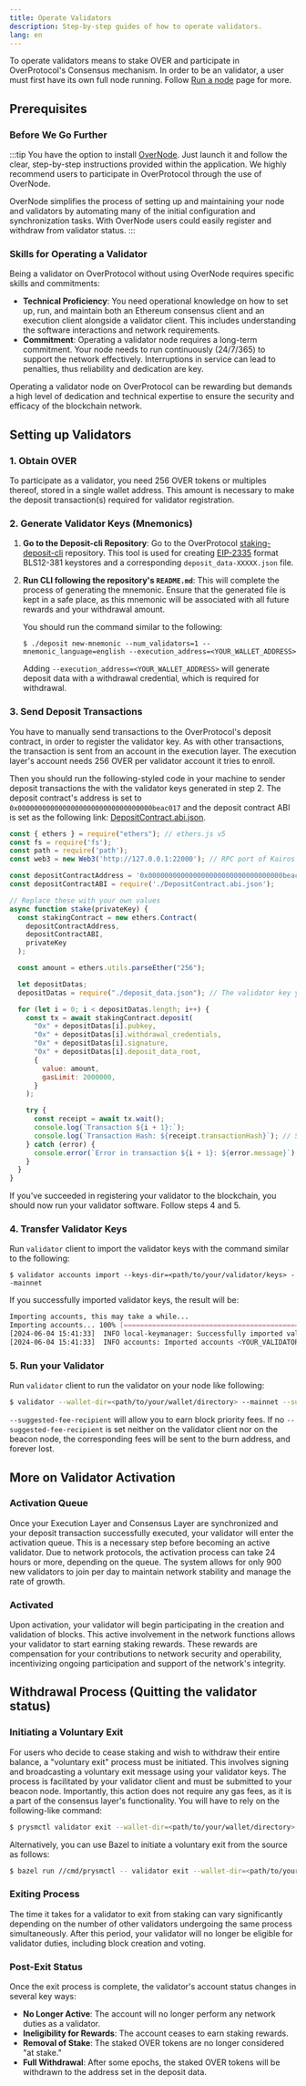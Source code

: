 ```yaml
---
title: Operate Validators
description: Step-by-step guides of how to operate validators.
lang: en
---
```


To operate validators means to stake OVER and participate in OverProtocol's Consensus mechanism. In order to be an validator, a user must first have its own full node running. Follow [Run a node](./run-a-node) page for more.

## Prerequisites

### Before We Go Further

:::tip
You have the option to install [OverNode](https://over.network/overnode). Just launch it and follow the clear, step-by-step instructions provided within the application. We highly recommend users to participate in OverProtocol through the use of OverNode.

OverNode simplifies the process of setting up and maintaining your node and validators by automating many of the initial configuration and synchronization tasks. With OverNode users could easily register and withdraw from validator status.
:::

### Skills for Operating a Validator

Being a validator on OverProtocol without using OverNode requires specific skills and commitments:

- **Technical Proficiency**: You need operational knowledge on how to set up, run, and maintain both an Ethereum consensus client and an execution client alongside a validator client. This includes understanding the software interactions and network requirements.
- **Commitment**: Operating a validator node requires a long-term commitment. Your node needs to run continuously (24/7/365) to support the network effectively. Interruptions in service can lead to penalties, thus reliability and dedication are key.

Operating a validator node on OverProtocol can be rewarding but demands a high level of dedication and technical expertise to ensure the security and efficacy of the blockchain network.

## Setting up Validators

### 1. Obtain OVER

To participate as a validator, you need 256 OVER tokens or multiples thereof, stored in a single wallet address. This amount is necessary to make the deposit transaction(s) required for validator registration.

### 2. Generate Validator Keys (Mnemonics)

1. **Go to the Deposit-cli Repository**: Go to the OverProtocol [staking-deposit-cli](https://github.com/overprotocol/staking-deposit-cli) repository. This tool is used for creating [EIP-2335](https://eips.ethereum.org/EIPS/eip-2335) format BLS12-381 keystores and a corresponding `deposit_data-XXXXX.json` file.

2. **Run CLI following the repository's `README.md`**: This will complete the process of generating the mnemonic. Ensure that the generated file is kept in a safe place, as this mnemonic will be associated with all future rewards and your withdrawal amount.
    
    You should run the command similar to the following:

    ```shell
    $ ./deposit new-mnemonic --num_validators=1 --mnemonic_language=english --execution_address=<YOUR_WALLET_ADDRESS>
    ```

    Adding `--execution_address=<YOUR_WALLET_ADDRESS>` will generate deposit data with a withdrawal credential, which is required for withdrawal.

### 3. Send Deposit Transactions

You have to manually send transactions to the OverProtocol's deposit contract, in order to register the validator key.
As with other transactions, the transaction is sent from an account in the execution layer.
The execution layer's account needs 256 OVER per validator account it tries to enroll.

Then you should run the following-styled code in your machine to sender deposit transactions the with the validator keys generated in step 2.
The deposit contract's address is set to `0x000000000000000000000000000000000beac017` and the deposit contract ABI is set as the following link: [DepositContract.abi.json](./assets/DepositContract.abi.json).

```js
const { ethers } = require("ethers"); // ethers.js v5
const fs = require('fs');
const path = require('path');
const web3 = new Web3('http://127.0.0.1:22000'); // RPC port of Kairos

const depositContractAddress = '0x000000000000000000000000000000000beac017';
const depositContractABI = require('./DepositContract.abi.json');

// Replace these with your own values
async function stake(privateKey) {
  const stakingContract = new ethers.Contract(
    depositContractAddress,
    depositContractABI,
    privateKey
  );

  const amount = ethers.utils.parseEther("256");

  let depositDatas;
  depositDatas = require("./deposit_data.json"); // The validator key you've generated from step 2.

  for (let i = 0; i < depositDatas.length; i++) {
    const tx = await stakingContract.deposit(
      "0x" + depositDatas[i].pubkey,
      "0x" + depositDatas[i].withdrawal_credentials,
      "0x" + depositDatas[i].signature,
      "0x" + depositDatas[i].deposit_data_root,
      {
        value: amount,
        gasLimit: 2000000,
      }
    );

    try {
      const receipt = await tx.wait();
      console.log(`Transaction ${i + 1}:`);
      console.log(`Transaction Hash: ${receipt.transactionHash}`); // Search by transaction hash at OverView
    } catch (error) {
      console.error(`Error in transaction ${i + 1}: ${error.message}`);
    }
  }
}
```

If you've succeeded in registering your validator to the blockchain, you should now run your validator software.
Follow steps 4 and 5.

### 4. Transfer Validator Keys

Run `validator` client to import the validator keys with the command similar to the following:

```console
$ validator accounts import --keys-dir=<path/to/your/validator/keys> --mainnet
```

If you successfully imported validator keys, the result will be:

```sh
Importing accounts, this may take a while...
Importing accounts... 100% [==========================================================]  [0s:0s]
[2024-06-04 15:41:33]  INFO local-keymanager: Successfully imported validator key(s) publicKeys=<YOUR_VALIDATOR_PUBKEYS>
[2024-06-04 15:41:33]  INFO accounts: Imported accounts <YOUR_VALIDATOR_PUBKEYS>, view all of them by running `accounts list`
```

### 5. Run your Validator

Run `validator` client to run the validator on your node like following:

```sh
$ validator --wallet-dir=<path/to/your/wallet/directory> --mainnet --suggested-fee-recipient=<YOUR_WALLET_ADDRESS>
```

`--suggested-fee-recipient` will allow you to earn block priority fees. If no `--suggested-fee-recipient` is set neither on the validator client nor on the beacon node, the corresponding fees will be sent to the burn address, and forever lost.

## More on Validator Activation

### Activation Queue

Once your Execution Layer and Consensus Layer are synchronized and your deposit transaction successfully executed, your validator will enter the activation queue. This is a necessary step before becoming an active validator. Due to network protocols, the activation process can take 24 hours or more, depending on the queue. The system allows for only 900 new validators to join per day to maintain network stability and manage the rate of growth.

### Activated

Upon activation, your validator will begin participating in the creation and validation of blocks. This active involvement in the network functions allows your validator to start earning staking rewards. These rewards are compensation for your contributions to network security and operability, incentivizing ongoing participation and support of the network's integrity.

## Withdrawal Process (Quitting the validator status)

### Initiating a Voluntary Exit

For users who decide to cease staking and wish to withdraw their entire balance, a "voluntary exit" process must be initiated. This involves signing and broadcasting a voluntary exit message using your validator keys. The process is facilitated by your validator client and must be submitted to your beacon node. Importantly, this action does not require any gas fees, as it is a part of the consensus layer's functionality. You will have to rely on the following-like command:

```sh
$ prysmctl validator exit --wallet-dir=<path/to/your/wallet/directory> --beacon-rpc-provider=<127.0.0.1:4000>
```

Alternatively, you can use Bazel to initiate a voluntary exit from the source as follows:

```sh
$ bazel run //cmd/prysmctl -- validator exit --wallet-dir=<path/to/your/wallet/directory> --beacon-rpc-provider=<127.0.0.1:4000> 
```

### Exiting Process

The time it takes for a validator to exit from staking can vary significantly depending on the number of other validators undergoing the same process simultaneously. After this period, your validator will no longer be eligible for validator duties, including block creation and voting.

### Post-Exit Status

Once the exit process is complete, the validator's account status changes in several key ways:

- **No Longer Active**: The account will no longer perform any network duties as a validator.
- **Ineligibility for Rewards**: The account ceases to earn staking rewards.
- **Removal of Stake**: The staked OVER tokens are no longer considered "at stake."
- **Full Withdrawal**: After some epochs, the staked OVER tokens will be withdrawn to the address set in the deposit data.
